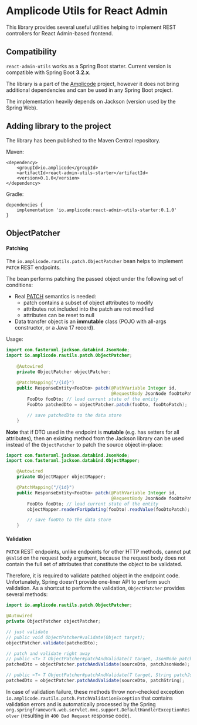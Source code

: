 # Amplicode Utils for React Admin

This library provides several useful utilities helping to implement REST controllers for React Admin-based frontend.

## Compatibility
`react-admin-utils` works as a Spring Boot starter. Current version is compatible with Spring Boot **3.2.x**.

The library is a part of the [Amplicode](https://amplicode.io/) project, however it does not bring additional dependencies and can be used in any Spring Boot project. 

The implementation heavily depends on Jackson (version used by the Spring Web).

## Adding library to the project

The library has been published to the Maven Central repository.

Maven:
```
<dependency>
    <groupId>io.amplicode</groupId>
    <artifactId>react-admin-utils-starter</artifactId>
    <version>0.1.0</version>
</dependency>
```

Gradle:
```
dependencies {
    implementation 'io.amplicode:react-admin-utils-starter:0.1.0'
}
```

## ObjectPatcher
#### Patching
The `io.amplicode.rautils.patch.ObjectPatcher` bean helps to implement `PATCH` REST endpoints.

The bean performs patching the passed object under the following set of conditions:
* Real [PATCH](https://datatracker.ietf.org/doc/html/rfc5789) semantics is needed: 
  * patch contains a subset of object attributes to modify
  * attributes not included into the patch are not modified
  * attributes can be reset to null
* Data transfer object is an **immutable** class (POJO with all-args constructor, or a Java 17 record).

Usage:
```java
import com.fasterxml.jackson.databind.JsonNode;
import io.amplicode.rautils.patch.ObjectPatcher;
    
    @Autowired
    private ObjectPatcher objectPatcher;
    
    @PatchMapping("/{id}")
    public ResponseEntity<FooDto> patch(@PathVariable Integer id, 
                                        @RequestBody JsonNode fooDtoPatch) {
        FooDto fooDto; // load current state of the entity
        FooDto patchedDto = objectPatcher.patch(fooDto, fooDtoPatch);

        // save patchedDto to the data store
    }
```

**Note** that if DTO used in the endpoint is **mutable** (e.g. has setters for all attributes), then an existing method from the Jackson library can be used instead of the `ObjectPatcher` to patch the source object in-place:
```java
import com.fasterxml.jackson.databind.JsonNode;
import com.fasterxml.jackson.databind.ObjectMapper;

    @Autowired
    private ObjectMapper objectMapper;

    @PatchMapping("/{id}")
    public ResponseEntity<FooDto> patch(@PathVariable Integer id, 
                                        @RequestBody JsonNode fooDtoPatch) throws IOException {
        FooDto fooDto; // load current state of the entity
        objectMapper.readerForUpdating(fooDto).readValue(fooDtoPatch);

        // save fooDto to the data store
    }
```

#### Validation
`PATCH` REST endpoints, unlike endpoints for other HTTP methods, cannot put `@Valid` on the request body argument, because the request body does not contain the full set of attributes that constitute the object to be validated.

Therefore, it is required to validate patched object in the endpoint code. Unfortunately, Spring doesn't provide one-liner API to perform such validation. As a shortcut to perform the validation, `ObjectPatcher` provides several methods:

```java
import io.amplicode.rautils.patch.ObjectPatcher;

@Autowired
private ObjectPatcher objectPatcher;

// just validate
// public void ObjectPatcher#validate(Object target);
objectPatcher.validate(patchedDto);

// patch and validate right away
// public <T> T ObjectPatcher#patchAndValidate(T target, JsonNode patchJson)
patchedDto = objectPatcher.patchAndValidate(sourceDto, patchJsonNode);

// public <T> T ObjectPatcher#patchAndValidate(T target, String patchJson)
patchedDto = objectPatcher.patchAndValidate(sourceDto, patchString);
```

In case of validation failure, these methods throw non-checked exception `io.amplicode.rautils.patch.PatchValidationException` that contains validation errors and is automatically processed by the Spring `org.springframework.web.servlet.mvc.support.DefaultHandlerExceptionResolver` (resulting in `400 Bad Request` response code).
